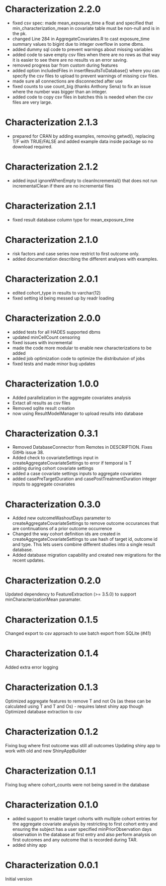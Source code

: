 Characterization 2.2.0
======================
- fixed csv spec: made mean_exposure_time a float and specified that min_characterization_mean in covariate table must be non-null and is in the pk.
- changed Line 284 in AggregateCovariates.R to cast exposure_time summary values to bigint due to integer overflow in some dbms.
- added dummy sql code to prevent warnings about missing variables
- added code to save empty csv files when there are no rows as that way it is easier to see there are no results vs an error saving.
- removed progress bar from custom during features
- added option includedFiles in insertResultsToDatabase() where you can specify the csv files to upload to prevent warnings of missing csv files.
- made sure all connections are disconnected after use
- fixed counts to use count_big (thanks Anthony Sena) to fix an issue where the number was bigger than an integer.
- added code to copy csv files in batches this is needed when the csv files are very large.

Characterization 2.1.3
======================
- prepared for CRAN by adding examples, removing getwd(), replacing T/F with TRUE/FALSE and added example data inside package so no download required.

Characterization 2.1.2
======================
- added input ignoreWhenEmpty to cleanIncremental() that does not run incrementalClean if there are no incremental files

Characterization 2.1.1
======================
- fixed result database column type for mean_exposure_time

Characterization 2.1.0
======================
- risk factors and case series now restrict to first outcome only.
- added documentation describing the different analyses with examples.

Characterization 2.0.1
======================
- edited cohort_type in results to varchar(12)
- fixed setting id being messed up by readr loading

Characterization 2.0.0
======================
- added tests for all HADES supported dbms
- updated minCellCount censoring 
- fixed issues with incremental
- made the code more modular to enable new characterizations to be added
- added job optimization code to optimize the distributuion of jobs
- fixed tests and made minor bug updates

Characterization 1.0.0
======================
- Added parallelization in the aggregate covariates analysis
- Extact all results as csv files 
- Removed sqlite result creation
- now using ResultModelManager to upload results into database

Characterization 0.3.1
======================
- Removed DatabaseConnector from Remotes in DESCRIPTION. Fixes GitHb issue 38.
- Added check to covariateSettings input in createAggregateCovariateSettings to error if temporal is T
- adding during cohort covariate settings
- added a case covariate settings inputs to aggregate covariates
- added casePreTargetDuration and casePostTreatmentDuration integer inputs to aggregate covariates

Characterization 0.3.0
======================
- Added new outcomeWashoutDays parameter to createAggregateCovariateSettings to remove outcome occurances that are continuations of a prior outcome occurrence
- Changed the way cohort definition ids are created in createAggregateCovariateSettings to use hash of target id, outcome id and type.  This lets users combine different studies into a single result database.
- Added database migration capability and created new migrations for the recent updates.



Characterization 0.2.0
======================
Updated dependency to FeatureExtraction (>= 3.5.0) to support minCharacterizationMean paramater.


Characterization 0.1.5
======================
Changed export to csv approach to use batch export from SQLite (#41)

Characterization 0.1.4
======================
Added extra error logging

Characterization 0.1.3
======================
Optimized aggregate features to remove T and not Os (as these can be calculated using T and T and Os) - requires latest shiny app though
Optimized database extraction to csv


Characterization 0.1.2
======================
Fixing bug where first outcome was still all outcomes 
Updating shiny app to work with old and new ShinyAppBuilder

Characterization 0.1.1
======================

Fixing bug where cohort_counts were not being saved in the database 

Characterization 0.1.0
======================

- added support to enable target cohorts with multiple cohort entries for the aggregate covariate analysis by restricting to first cohort entry and ensuring the subject has a user specified minPriorObservation days observation in the database at first entry and also perform analysis on first outcomes and any outcome that is recorded during TAR.
- added shiny app


Characterization 0.0.1
======================

Initial version
